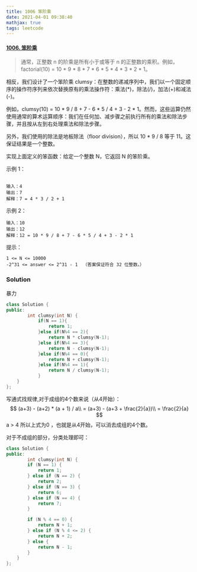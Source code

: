 ```yaml
---
title: 1006 笨阶乘
date: 2021-04-01 09:38:40
mathjax: true
tags: leetcode
---
```


#### [1006. 笨阶乘](https://leetcode-cn.com/problems/clumsy-factorial/)

>通常，正整数 n 的阶乘是所有小于或等于 n 的正整数的乘积。例如，factorial(10) = 10 * 9 * 8 * 7 * 6 * 5 * 4 * 3 * 2 * 1。

相反，我们设计了一个笨阶乘 clumsy：在整数的递减序列中，我们以一个固定顺序的操作符序列来依次替换原有的乘法操作符：乘法(*)，除法(/)，加法(+)和减法(-)。

<!-- more -->
例如，clumsy(10) = 10 * 9 / 8 + 7 - 6 * 5 / 4 + 3 - 2 * 1。然而，这些运算仍然使用通常的算术运算顺序：我们在任何加、减步骤之前执行所有的乘法和除法步骤，并且按从左到右处理乘法和除法步骤。

另外，我们使用的除法是地板除法（floor division），所以 10 * 9 / 8 等于 11。这保证结果是一个整数。

实现上面定义的笨函数：给定一个整数 N，它返回 N 的笨阶乘。

示例 1：

```

输入：4
输出：7
解释：7 = 4 * 3 / 2 + 1
```
示例 2：
```
输入：10
输出：12
解释：12 = 10 * 9 / 8 + 7 - 6 * 5 / 4 + 3 - 2 * 1
```

提示：
```
1 <= N <= 10000
-2^31 <= answer <= 2^31 - 1  （答案保证符合 32 位整数。）
```

### Solution

暴力

```c++
class Solution {
public:
        int clumsy(int N) {
            if(N == 1){
                return 1;
            }else if(N%4 == 2){
                return N * clumsy(N-1);
            }else if(N%4 == 3){
                return N - clumsy(N-1);
            }else if(N%4 == 0){
                return N + clumsy(N-1);
            }else if(N%4 == 1){
                return N / clumsy(N-1);
            }
    }
};
```



写通式找规律,对于成组的4个数来说（从4开始）：
$$
(a+3) - (a+2) * (a + 1) / a\\
= (a+3) - (a+3 + \frac{2}{a})\\
= \frac{2}{a}
$$
a > 4 所以上式为0 ，也就是从4开始，可以消去成组的4个数。

对于不成组的部分，分类处理即可：

```c++
class Solution {
public:
        int clumsy(int N) {
        if (N == 1) {
            return 1;
        } else if (N == 2) {
            return 2;
        } else if (N == 3) {
            return 6;
        } else if (N == 4) {
            return 7;
        }

        if (N % 4 == 0) {
            return N + 1;
        } else if (N % 4 <= 2) {
            return N + 2;
        } else {
            return N - 1;
        }
    }
};
```


